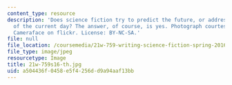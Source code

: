 ```yaml
---
content_type: resource
description: 'Does science fiction try to predict the future, or address questions
  of the current day? The answer, of course, is yes. Photograph courtesy of Johnson
  Cameraface on flickr. License: BY-NC-SA.'
file: null
file_location: /coursemedia/21w-759-writing-science-fiction-spring-2016/a504436f0458e5f4256dd9a94aaf13bb_21w-759s16-th.jpg
file_type: image/jpeg
resourcetype: Image
title: 21w-759s16-th.jpg
uid: a504436f-0458-e5f4-256d-d9a94aaf13bb
---
```


